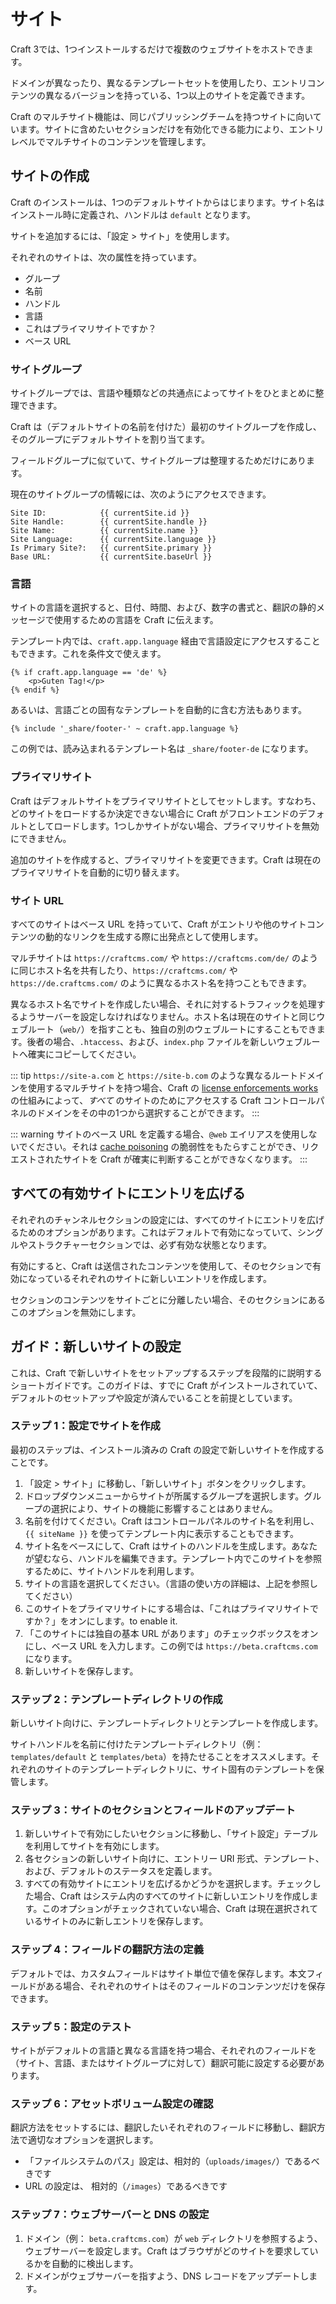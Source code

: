 # サイト

Craft 3では、1つインストールするだけで複数のウェブサイトをホストできます。

ドメインが異なったり、異なるテンプレートセットを使用したり、エントリコンテンツの異なるバージョンを持っている、1つ以上のサイトを定義できます。

Craft のマルチサイト機能は、同じパブリッシングチームを持つサイトに向いています。サイトに含めたいセクションだけを有効化できる能力により、エントリレベルでマルチサイトのコンテンツを管理します。

## サイトの作成

Craft のインストールは、1つのデフォルトサイトからはじまります。サイト名はインストール時に定義され、ハンドルは `default` となります。

サイトを追加するには、「設定 > サイト」を使用します。

それぞれのサイトは、次の属性を持っています。

* グループ
* 名前
* ハンドル
* 言語
* これはプライマリサイトですか？
* ベース URL


### サイトグループ

サイトグループでは、言語や種類などの共通点によってサイトをひとまとめに整理できます。

Craft は（デフォルトサイトの名前を付けた）最初のサイトグループを作成し、そのグループにデフォルトサイトを割り当てます。

フィールドグループに似ていて、サイトグループは整理するためだけにあります。

現在のサイトグループの情報には、次のようにアクセスできます。

```twig
Site ID:            {{ currentSite.id }}
Site Handle:        {{ currentSite.handle }}
Site Name:          {{ currentSite.name }}
Site Language:      {{ currentSite.language }}
Is Primary Site?:   {{ currentSite.primary }}
Base URL:           {{ currentSite.baseUrl }}
```


### 言語

サイトの言語を選択すると、日付、時間、および、数字の書式と、翻訳の静的メッセージで使用するための言語を Craft に伝えます。

テンプレート内では、`craft.app.language` 経由で言語設定にアクセスすることもできます。これを条件文で使えます。

```twig
{% if craft.app.language == 'de' %}
    <p>Guten Tag!</p>
{% endif %}
```

あるいは、言語ごとの固有なテンプレートを自動的に含む方法もあります。

```twig
{% include '_share/footer-' ~ craft.app.language %}
```

この例では、読み込まれるテンプレート名は `_share/footer-de` になります。


### プライマリサイト

Craft はデフォルトサイトをプライマリサイトとしてセットします。すなわち、どのサイトをロードするか決定できない場合に Craft がフロントエンドのデフォルトとしてロードします。1つしかサイトがない場合、プライマリサイトを無効にできません。

追加のサイトを作成すると、プライマリサイトを変更できます。Craft は現在のプライマリサイトを自動的に切り替えます。

### サイト URL

すべてのサイトはベース URL を持っていて、Craft がエントリや他のサイトコンテンツの動的なリンクを生成する際に出発点として使用します。

マルチサイトは `https://craftcms.com/` や `https://craftcms.com/de/` のように同じホスト名を共有したり、`https://craftcms.com/` や `https://de.craftcms.com/` のように異なるホスト名を持つこともできます。

異なるホスト名でサイトを作成したい場合、それに対するトラフィックを処理するようサーバーを設定しなければなりません。ホスト名は現在のサイトと同じウェブルート（`web/`）を指すことも、独自の別のウェブルートにすることもできます。後者の場合、`.htaccess`、および、`index.php` ファイルを新しいウェブルートへ確実にコピーしてください。

::: tip `https://site-a.com` と `https://site-b.com` のような異なるルートドメインを使用するマルチサイトを持つ場合、Craft の [license enforcements works](https://craftcms.com/support/license-enforcement) の仕組みによって、_すべて_ のサイトのためにアクセスする Craft コントロールパネルのドメインをその中の1つから選択することができます。 :::

::: warning サイトのベース URL を定義する場合、`@web` エイリアスを使用しないでください。それは [cache poisoning](https://www.owasp.org/index.php/Cache_Poisoning) の脆弱性をもたらすことができ、リクエストされたサイトを Craft が確実に判断することができなくなります。 :::

## すべての有効サイトにエントリを広げる

それぞれのチャンネルセクションの設定には、すべてのサイトにエントリを広げるためのオプションがあります。これはデフォルトで有効になっていて、シングルやストラクチャーセクションでは、必ず有効な状態となります。

有効にすると、Craft は送信されたコンテンツを使用して、そのセクションで有効になっているそれぞれのサイトに新しいエントリを作成します。

セクションのコンテンツをサイトごとに分離したい場合、そのセクションにあるこのオプションを無効にします。

## ガイド：新しいサイトの設定

これは、Craft で新しいサイトをセットアップするステップを段階的に説明するショートガイドです。このガイドは、すでに Craft がインストールされていて、デフォルトのセットアップや設定が済んでいることを前提としています。

### ステップ 1：設定でサイトを作成

最初のステップは、インストール済みの Craft の設定で新しいサイトを作成することです。

1. 「設定 > サイト」に移動し、「新しいサイト」ボタンをクリックします。
2. ドロップダウンメニューからサイトが所属するグループを選択します。グループの選択により、サイトの機能に影響することはありません。
3. 名前を付けてください。Craft はコントロールパネルのサイト名を利用し、`{{ siteName }}` を使ってテンプレート内に表示することもできます。
4. サイト名をベースにして、Craft はサイトのハンドルを生成します。あなたが望むなら、ハンドルを編集できます。テンプレート内でこのサイトを参照するために、サイトハンドルを利用します。
5. サイトの言語を選択してください。（言語の使い方の詳細は、上記を参照してください）
6. このサイトをプライマリサイトにする場合は、「これはプライマリサイトですか？」をオンにします。to enable it.
7. 「このサイトには独自の基本 URL があります」のチェックボックスをオンにし、ベース URL を入力します。この例では `https://beta.craftcms.com` になります。
8. 新しいサイトを保存します。

### ステップ 2：テンプレートディレクトリの作成

新しいサイト向けに、テンプレートディレクトリとテンプレートを作成します。

サイトハンドルを名前に付けたテンプレートディレクトリ（例： `templates/default` と `templates/beta`）を持たせることをオススメします。それぞれのサイトのテンプレートディレクトリに、サイト固有のテンプレートを保管します。

### ステップ 3：サイトのセクションとフィールドのアップデート

1. 新しいサイトで有効にしたいセクションに移動し、「サイト設定」テーブルを利用してサイトを有効にします。
2. 各セクションの新しいサイト向けに、エントリー URI 形式、テンプレート、および、デフォルトのステータスを定義します。
3. すべての有効サイトにエントリを広げるかどうかを選択します。チェックした場合、Craft はシステム内のすべてのサイトに新しいエントリを作成します。このオプションがチェックされていない場合、Craft は現在選択されているサイトのみに新しエントリを保存します。

### ステップ 4：フィールドの翻訳方法の定義

デフォルトでは、カスタムフィールドはサイト単位で値を保存します。本文フィールドがある場合、それぞれのサイトはそのフィールドのコンテンツだけを保存できます。

### ステップ 5：設定のテスト

サイトがデフォルトの言語と異なる言語を持つ場合、それぞれのフィールドを（サイト、言語、またはサイトグループに対して）翻訳可能に設定する必要があります。

### ステップ 6：アセットボリューム設定の確認

翻訳方法をセットするには、翻訳したいそれぞれのフィールドに移動し、翻訳方法で適切なオプションを選択します。

* 「ファイルシステムのパス」設定は、相対的（`uploads/images/`）であるべきです
* URL の設定は、 相対的（`/images`）であるべきです

### ステップ 7：ウェブサーバーと DNS の設定

1. ドメイン（例： `beta.craftcms.com`）が `web` ディレクトリを参照するよう、ウェブサーバーを設定します。Craft はブラウザがどのサイトを要求しているかを自動的に検出します。
2. ドメインがウェブサーバーを指すよう、DNS レコードをアップデートします。
